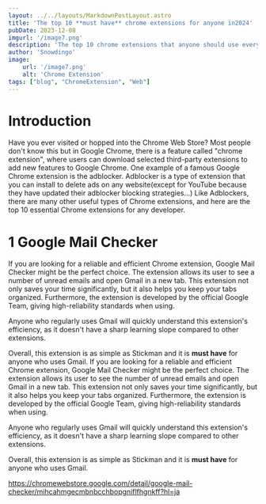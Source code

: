 ```yaml
---
layout: ../../layouts/MarkdownPostLayout.astro
title: 'The top 10 **must have** chrome extensions for anyone in2024'
pubDate: 2023-12-08
imgurl: '/image7.png'
description: 'The top 10 chrome extensions that anyone should use everyday.'
author: 'Snowdingo'
image:
    url: '/image7.png'
    alt: 'Chrome Extension'
tags: ["blog", "ChromeExtension", "Web"]
---
```

# Introduction
Have you ever visited or hopped into the Chrome Web Store? Most people don't know this but in Google Chrome, there is a feature called "chrome extension", where users can download selected third-party extensions to add new features to Google Chrome. One example of a famous Google Chrome extension is the adblocker. Adblocker is a type of extension that you can install to delete ads on any website(except for YouTube because they have updated their adblocker blocking strategies...)
Like Adblockers, there are many other useful types of Chrome extensions, and here are the top 10 essential Chrome extensions for any developer.

# 1 Google Mail Checker
If you are looking for a reliable and efficient Chrome extension, Google Mail Checker might be the perfect choice. The extension allows its user to see a number of unread emails and open Gmail in a new tab. This extension not only saves your time significantly, but it also helps you keep your tabs organized. Furthermore, the extension is developed by the official Google Team, giving high-reliability standards when using.

Anyone who regularly uses Gmail will quickly understand this extension's efficiency, as it doesn't have a sharp learning slope compared to other extensions.

Overall, this extension is as simple as Stickman and it is **must have** for anyone who uses Gmail.
If you are looking for a reliable and efficient Chrome extension, Google Mail Checker might be the perfect choice. The extension allows its user to see the number of unread emails and open Gmail in a new tab. This extension not only saves your time significantly, but it also helps you keep your tabs organized. Furthermore, the extension is developed by the official Google Team, giving high-reliability standards when using.

Anyone who regularly uses Gmail will quickly understand this extension's efficiency, as it doesn't have a sharp learning slope compared to other extensions.

Overall, this extension is as simple as Stickman and it is **must have** for anyone who uses Gmail.

https://chromewebstore.google.com/detail/google-mail-checker/mihcahmgecmbnbcchbopgniflfhgnkff?hl=ja


